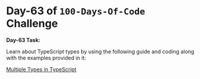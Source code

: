 # Day-63 of `100-Days-Of-Code` Challenge

**Day-63 Task:**

Learn about TypeScript types by using the following guide and coding along with the examples provided in it:

[Multiple Types in TypeScript](./TS-Types/README.md)